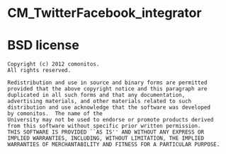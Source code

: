 CM_TwitterFacebook_integrator
==============



BSD license
===

	Copyright (c) 2012 comonitos.
	All rights reserved.

	Redistribution and use in source and binary forms are permitted
	provided that the above copyright notice and this paragraph are
	duplicated in all such forms and that any documentation,
	advertising materials, and other materials related to such
	distribution and use acknowledge that the software was developed
	by comonitos.  The name of the
	University may not be used to endorse or promote products derived
	from this software without specific prior written permission.
	THIS SOFTWARE IS PROVIDED ``AS IS'' AND WITHOUT ANY EXPRESS OR
	IMPLIED WARRANTIES, INCLUDING, WITHOUT LIMITATION, THE IMPLIED
	WARRANTIES OF MERCHANTABILITY AND FITNESS FOR A PARTICULAR PURPOSE.
	